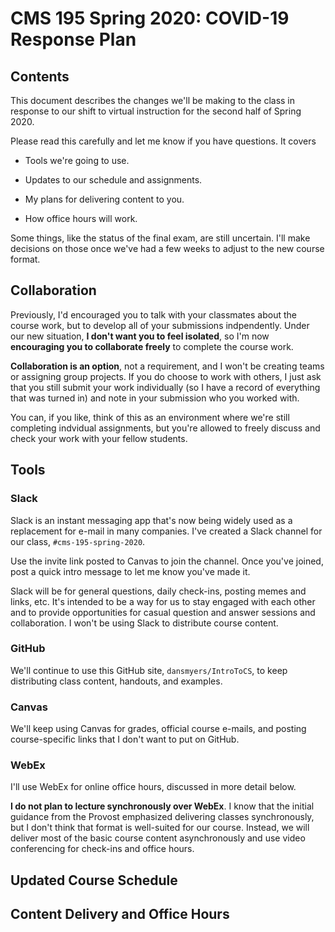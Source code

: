 # CMS 195 Spring 2020: COVID-19 Response Plan

## Contents

This document describes the changes we'll be making to the class in response to our shift to virtual instruction for the second half of
Spring 2020.

Please read this carefully and let me know if you have questions. It covers

- Tools we're going to use.

- Updates to our schedule and assignments.

- My plans for delivering content to you.

- How office hours will work.

Some things, like the status of the final exam, are still uncertain. I'll make decisions on those once we've had a few weeks to adjust to
the new course format.

## Collaboration

Previously, I'd encouraged you to talk with your classmates about the course work, but to develop all of your submissions indpendently.
Under our new situation, **I don't want you to feel isolated**, so I'm now **encouraging you to collaborate freely** to complete the
course work.

**Collaboration is an option**, not a requirement, and I won't be creating teams or assigning group projects. If you do choose to
work with others, I just ask that you still submit your work individually (so I have a record of everything that was turned in)
and note in your submission who you worked with.

You can, if you like, think of this as an environment where we're still completing indvidual assignments, but you're allowed to
freely discuss and check your work with your fellow students.

## Tools

### Slack

Slack is an instant messaging app that's now being widely used as a replacement for e-mail in many companies. I've created a Slack
channel for our class, `#cms-195-spring-2020`.

Use the invite link posted to Canvas to join the channel. Once you've joined, post a quick intro message to let me know you've made it.

Slack will be for general questions, daily check-ins, posting memes and links, etc. It's intended to be a way for us to stay engaged
with each other and to provide opportunities for casual question and answer sessions and collaboration. I won't be using Slack to 
distribute course content.

### GitHub

We'll continue to use this GitHub site, `dansmyers/IntroToCS`, to keep distributing class content, handouts, and examples.

### Canvas

We'll keep using Canvas for grades, official course e-mails, and posting course-specific links that I don't want to put on GitHub.

### WebEx

I'll use WebEx for online office hours, discussed in more detail below.

**I do not plan to lecture synchronously over WebEx**. I know that the initial guidance from the Provost emphasized delivering classes synchronously, but I don't think that format is well-suited for our course. Instead, we will deliver most of the basic course content
asynchronously and use video conferencing for check-ins and office hours.

## Updated Course Schedule



## Content Delivery and Office Hours



